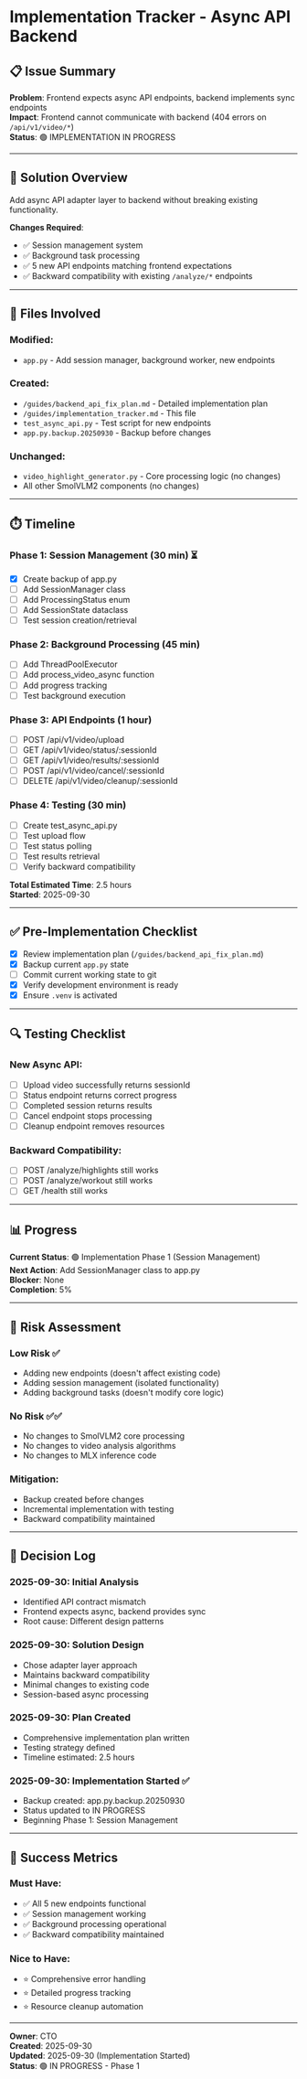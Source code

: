 # Implementation Tracker - Async API Backend

## 📋 Issue Summary
**Problem**: Frontend expects async API endpoints, backend implements sync endpoints  
**Impact**: Frontend cannot communicate with backend (404 errors on `/api/v1/video/*`)  
**Status**: 🟢 IMPLEMENTATION IN PROGRESS

---

## 🎯 Solution Overview
Add async API adapter layer to backend without breaking existing functionality.

**Changes Required**:
- ✅ Session management system
- ✅ Background task processing  
- ✅ 5 new API endpoints matching frontend expectations
- ✅ Backward compatibility with existing `/analyze/*` endpoints

---

## 📁 Files Involved

### Modified:
- `app.py` - Add session manager, background worker, new endpoints

### Created:
- `/guides/backend_api_fix_plan.md` - Detailed implementation plan
- `/guides/implementation_tracker.md` - This file
- `test_async_api.py` - Test script for new endpoints
- `app.py.backup.20250930` - Backup before changes

### Unchanged:
- `video_highlight_generator.py` - Core processing logic (no changes)
- All other SmolVLM2 components (no changes)

---

## ⏱️ Timeline

### Phase 1: Session Management (30 min) ⏳
- [x] Create backup of app.py
- [ ] Add SessionManager class
- [ ] Add ProcessingStatus enum
- [ ] Add SessionState dataclass
- [ ] Test session creation/retrieval

### Phase 2: Background Processing (45 min)
- [ ] Add ThreadPoolExecutor
- [ ] Add process_video_async function
- [ ] Add progress tracking
- [ ] Test background execution

### Phase 3: API Endpoints (1 hour)
- [ ] POST /api/v1/video/upload
- [ ] GET /api/v1/video/status/:sessionId
- [ ] GET /api/v1/video/results/:sessionId  
- [ ] POST /api/v1/video/cancel/:sessionId
- [ ] DELETE /api/v1/video/cleanup/:sessionId

### Phase 4: Testing (30 min)
- [ ] Create test_async_api.py
- [ ] Test upload flow
- [ ] Test status polling
- [ ] Test results retrieval
- [ ] Verify backward compatibility

**Total Estimated Time**: 2.5 hours  
**Started**: 2025-09-30

---

## ✅ Pre-Implementation Checklist

- [x] Review implementation plan (`/guides/backend_api_fix_plan.md`)
- [x] Backup current `app.py` state
- [ ] Commit current working state to git
- [x] Verify development environment is ready
- [x] Ensure `.venv` is activated

---

## 🔍 Testing Checklist

### New Async API:
- [ ] Upload video successfully returns sessionId
- [ ] Status endpoint returns correct progress
- [ ] Completed session returns results
- [ ] Cancel endpoint stops processing
- [ ] Cleanup endpoint removes resources

### Backward Compatibility:
- [ ] POST /analyze/highlights still works
- [ ] POST /analyze/workout still works
- [ ] GET /health still works

---

## 📊 Progress

**Current Status**: 🟢 Implementation Phase 1 (Session Management)  
**Next Action**: Add SessionManager class to app.py  
**Blocker**: None  
**Completion**: 5%

---

## 🚨 Risk Assessment

### Low Risk ✅
- Adding new endpoints (doesn't affect existing code)
- Adding session management (isolated functionality)
- Adding background tasks (doesn't modify core logic)

### No Risk ✅✅
- No changes to SmolVLM2 core processing
- No changes to video analysis algorithms
- No changes to MLX inference code

### Mitigation:
- Backup created before changes
- Incremental implementation with testing
- Backward compatibility maintained

---

## 📝 Decision Log

### 2025-09-30: Initial Analysis
- Identified API contract mismatch
- Frontend expects async, backend provides sync
- Root cause: Different design patterns

### 2025-09-30: Solution Design
- Chose adapter layer approach
- Maintains backward compatibility
- Minimal changes to existing code
- Session-based async processing

### 2025-09-30: Plan Created
- Comprehensive implementation plan written
- Testing strategy defined
- Timeline estimated: 2.5 hours

### 2025-09-30: Implementation Started ✅
- Backup created: app.py.backup.20250930
- Status updated to IN PROGRESS
- Beginning Phase 1: Session Management

---

## 🎯 Success Metrics

### Must Have:
- ✅ All 5 new endpoints functional
- ✅ Session management working
- ✅ Background processing operational
- ✅ Backward compatibility maintained

### Nice to Have:
- ⭐ Comprehensive error handling
- ⭐ Detailed progress tracking
- ⭐ Resource cleanup automation

---

**Owner**: CTO  
**Created**: 2025-09-30  
**Updated**: 2025-09-30 (Implementation Started)  
**Status**: 🟢 IN PROGRESS - Phase 1
